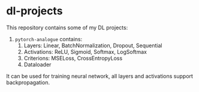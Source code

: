 # dl-projects

This repository contains some of my DL projects:
1. `pytorch-analogue` contains:
    1. Layers: Linear, BatchNormalization, Dropout, Sequential
    2. Activations: ReLU, Sigmoid, Softmax, LogSoftmax
    3. Criterions: MSELoss, CrossEntropyLoss
    4. Dataloader

It can be used for training neural network, all layers and activations support backpropagation.
